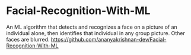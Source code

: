 # Facial-Recognition-With-ML
An ML algorithm that detects and recognizes a face on a picture of an individual alone, then identifies that individual in any group picture. Other faces are blurred.
https://github.com/ananyakrishnan-dev/Facial-Recognition-With-ML
